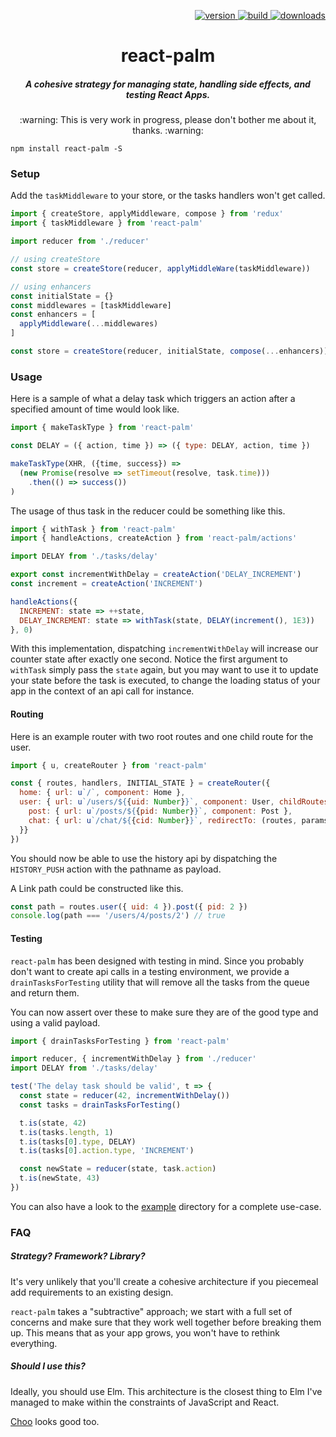 <p align="right">
  <a href="https://npmjs.org/package/react-palm">
    <img src="https://img.shields.io/npm/v/react-palm.svg?style=flat-square" alt="version" />
  </a>
  <a href="https://travis-ci.org/btford/react-palm">
    <img src="https://img.shields.io/travis/btford/react-palm/master.svg?style=flat-square" alt="build" />
  </a>
  <a href="https://npmjs.org/package/react-palm">
    <img src="https://img.shields.io/npm/dm/react-palm.svg?style=flat-square" alt="downloads" />
  </a>
</p>

<h1 align="center">react-palm</h1>
<h5 align="center">A cohesive strategy for managing state, handling side effects, and testing React Apps.</h5>

<p align="center">:warning: This is very work in progress, please don't bother me about it, thanks. :warning:</p>

    npm install react-palm -S

### Setup

Add the `taskMiddleware` to your store, or the tasks handlers won't get called.

```javascript
import { createStore, applyMiddleware, compose } from 'redux'
import { taskMiddleware } from 'react-palm'

import reducer from './reducer'

// using createStore
const store = createStore(reducer, applyMiddleWare(taskMiddleware))

// using enhancers
const initialState = {}
const middlewares = [taskMiddleware]
const enhancers = [
  applyMiddleware(...middlewares)
]

const store = createStore(reducer, initialState, compose(...enhancers))
```

### Usage

Here is a sample of what a delay task which triggers an action after a
specified amount of time would look like.

```javascript
import { makeTaskType } from 'react-palm'

const DELAY = ({ action, time }) => ({ type: DELAY, action, time })

makeTaskType(XHR, ({time, success}) =>
  (new Promise(resolve => setTimeout(resolve, task.time)))
    .then(() => success())
)
```

The usage of thus task in the reducer could be something like this.

```javascript
import { withTask } from 'react-palm'
import { handleActions, createAction } from 'react-palm/actions'

import DELAY from './tasks/delay'

export const incrementWithDelay = createAction('DELAY_INCREMENT')
const increment = createAction('INCREMENT')

handleActions({
  INCREMENT: state => ++state,
  DELAY_INCREMENT: state => withTask(state, DELAY(increment(), 1E3))
}, 0)
```

With this implementation, dispatching `incrementWithDelay` will increase our
counter state after exactly one second. Notice the first argument to `withTask`
simply pass the `state` again, but you may want to use it to update your state
before the task is executed, to change the loading status of your app in the
context of an api call for instance.

#### Routing

Here is an example router with two root routes and one child route for the user.

```javascript
import { u, createRouter } from 'react-palm'

const { routes, handlers, INITIAL_STATE } = createRouter({
  home: { url: u`/`, component: Home },
  user: { url: u`/users/${{uid: Number}}`, component: User, childRoutes: {
    post: { url: u`/posts/${{pid: Number}}`, component: Post },
    chat: { url: u`/chat/${{cid: Number}}`, redirectTo: (routes, params) => routes.user(params) }
  }}
})
```

You should now be able to use the history api by dispatching the `HISTORY_PUSH`
action with the pathname as payload.

A Link path could be constructed like this.

```javascript
const path = routes.user({ uid: 4 }).post({ pid: 2 })
console.log(path === '/users/4/posts/2') // true
```

#### Testing

`react-palm` has been designed with testing in mind. Since you probably don't want
to create api calls in a testing environment, we provide a `drainTasksForTesting`
utility that will remove all the tasks from the queue and return them.

You can now assert over these to make sure they are of the good type and using a
valid payload.

```javascript
import { drainTasksForTesting } from 'react-palm'

import reducer, { incrementWithDelay } from './reducer'
import DELAY from './tasks/delay'

test('The delay task should be valid', t => {
  const state = reducer(42, incrementWithDelay())
  const tasks = drainTasksForTesting()

  t.is(state, 42)
  t.is(tasks.length, 1)
  t.is(tasks[0].type, DELAY)
  t.is(tasks[0].action.type, 'INCREMENT')

  const newState = reducer(state, task.action)
  t.is(newState, 43)
})
```

You can also have a look to the [example](./example) directory for a complete
use-case.

### FAQ

##### Strategy? Framework? Library?

It's very unlikely that you'll create a cohesive architecture if you piecemeal add requirements to
an existing design.

`react-palm` takes a "subtractive" approach; we start with a full set of concerns and make sure
that they work well together before breaking them up.
This means that as your app grows, you won't have to rethink everything.

##### Should I use this?

Ideally, you should use Elm. This architecture is the closest thing to Elm I've managed to
make within the constraints of JavaScript and React.

[Choo](https://github.com/yoshuawuyts/choo) looks good too.
